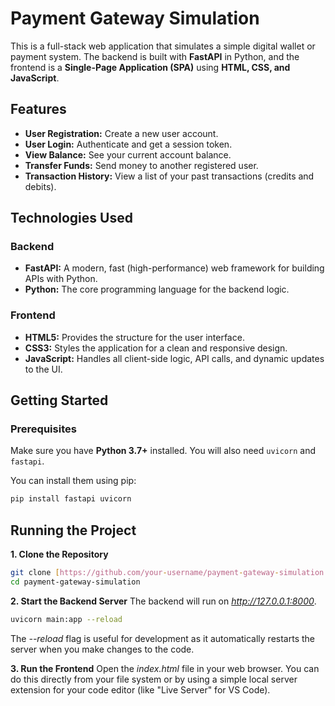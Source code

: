 # Payment Gateway Simulation

This is a full-stack web application that simulates a simple digital wallet or payment system. The backend is built with **FastAPI** in Python, and the frontend is a **Single-Page Application (SPA)** using **HTML, CSS, and JavaScript**.

## Features

* **User Registration:** Create a new user account.
* **User Login:** Authenticate and get a session token.
* **View Balance:** See your current account balance.
* **Transfer Funds:** Send money to another registered user.
* **Transaction History:** View a list of your past transactions (credits and debits).

## Technologies Used

  ### Backend
  * **FastAPI:** A modern, fast (high-performance) web framework for building APIs with Python.
  * **Python:** The core programming language for the backend logic.
 
  ### Frontend

  * **HTML5:** Provides the structure for the user interface.
  * **CSS3:** Styles the application for a clean and responsive design.
  * **JavaScript:** Handles all client-side logic, API calls, and dynamic updates to the UI.
 
## Getting Started

  ### Prerequisites
  Make sure you have **Python 3.7+** installed. You will also need `uvicorn` and `fastapi`.

  You can install them using pip:
  ```sh
  pip install fastapi uvicorn
  ```

## Running the Project

 **1. Clone the Repository**
 ```sh
 git clone [https://github.com/your-username/payment-gateway-simulation.git](https://github.com/your-username/payment-gateway-simulation.git)
 cd payment-gateway-simulation
```

**2. Start the Backend Server**
The backend will run on *http://127.0.0.1:8000*.
```sh
uvicorn main:app --reload
```
The *--reload* flag is useful for development as it automatically restarts the server when you make changes to the code.


**3. Run the Frontend**
Open the *index.html* file in your web browser. You can do this directly from your file system or by using a simple local server extension for your code editor (like "Live Server" for VS Code).
